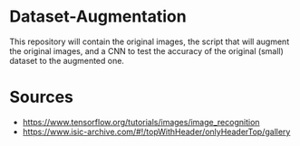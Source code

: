 # Dataset-Augmentation
This repository will contain the original images, the script that will augment the original images, and a CNN to test the accuracy of the original (small) dataset to the augmented one.

# Sources
* https://www.tensorflow.org/tutorials/images/image_recognition
* https://www.isic-archive.com/#!/topWithHeader/onlyHeaderTop/gallery
